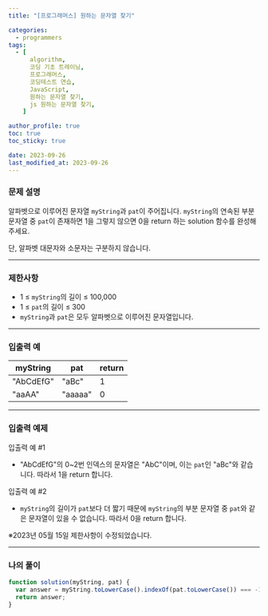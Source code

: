 ```yaml
---
title: "[프로그래머스] 원하는 문자열 찾기"

categories:
  - programmers
tags:
  - [
      algorithm,
      코딩 기초 트레이닝,
      프로그래머스,
      코딩테스트 연습,
      JavaScript,
      원하는 문자열 찾기,
      js 원하는 문자열 찾기,
    ]

author_profile: true
toc: true
toc_sticky: true

date: 2023-09-26
last_modified_at: 2023-09-26
---
```


### 문제 설명

알파벳으로 이루어진 문자열 `myString`과 `pat`이 주어집니다. `myString`의 연속된 부분 문자열 중 `pat`이 존재하면 1을 그렇지 않으면 0을 return 하는 solution 함수를 완성해 주세요.

단, 알파벳 대문자와 소문자는 구분하지 않습니다.

---

### 제한사항

- 1 ≤ `myString`의 길이 ≤ 100,000
- 1 ≤ `pat`의 길이 ≤ 300
- `myString`과 `pat`은 모두 알파벳으로 이루어진 문자열입니다.

---

### 입출력 예

| myString  | pat     | return |
| --------- | ------- | ------ |
| "AbCdEfG" | "aBc"   | 1      |
| "aaAA"    | "aaaaa" | 0      |

---

### 입출력 예제

입출력 예 #1

- "AbCdEfG"의 0~2번 인덱스의 문자열은 "AbC"이며, 이는 `pat`인 "aBc"와 같습니다. 따라서 1을 return 합니다.

입출력 예 #2

- `myString`의 길이가 `pat`보다 더 짧기 때문에 `myString`의 부분 문자열 중 `pat`와 같은 문자열이 있을 수 없습니다. 따라서 0을 return 합니다.

※2023년 05월 15일 제한사항이 수정되었습니다.

---

### 나의 풀이

```jsx
function solution(myString, pat) {
  var answer = myString.toLowerCase().indexOf(pat.toLowerCase()) === -1 ? 0 : 1;
  return answer;
}
```
